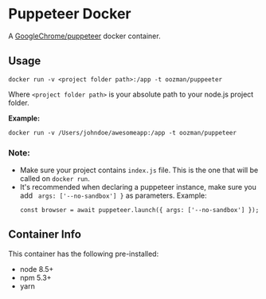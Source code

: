 # Puppeteer Docker
A [GoogleChrome/puppeteer](https://github.com/GoogleChrome/puppeteer) docker container.

## Usage

```
docker run -v <project folder path>:/app -t oozman/puppeeter
```

Where `<project folder path>` is your absolute path to your node.js project folder.

**Example:**

```
docker run -v /Users/johndoe/awesomeapp:/app -t oozman/puppeteer
```

### Note:
* Make sure your project contains `index.js` file. This is the one that will be called on `docker run`.
* It's recommended when declaring a puppeteer instance, make sure you add ` args: ['--no-sandbox'] }` as parameters. Example:
  ```
  const browser = await puppeteer.launch({ args: ['--no-sandbox'] });
  ```

## Container Info
This container has the following pre-installed:
* node 8.5+
* npm 5.3+
* yarn 
